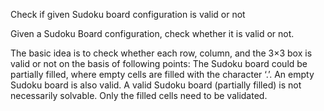 Check if given Sudoku board configuration is valid or not

Given a Sudoku Board configuration, check whether it is valid or not.

The basic idea is to check whether each row, column, and the 3×3 box is valid or not on the basis of following points:
The Sudoku board could be partially filled, where empty cells are filled with the character ‘.’.
An empty Sudoku board is also valid.
A valid Sudoku board (partially filled) is not necessarily solvable. Only the filled cells need to be validated.
